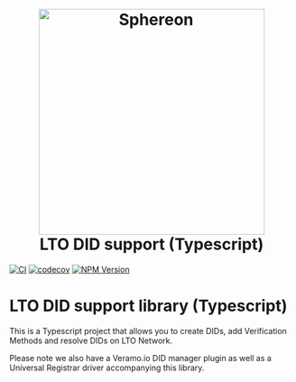 <h1 align="center">
  <br>
  <a href="https://www.sphereon.com"><img src="https://sphereon.com/content/themes/sphereon/assets/img/logo.svg" alt="Sphereon" width="400"></a>
  <br>LTO DID support (Typescript) 
  <br>
</h1>

[![CI](https://github.com/Sphereon-Opensource/lto-did-ts/actions/workflows/main.yml/badge.svg)](https://github.com/Sphereon-Opensource/did-uni-client/actions/workflows/main.yml)  [![codecov](https://codecov.io/gh/Sphereon-Opensource/did-uni-client/branch/develop/graph/badge.svg?token=9P1JGUYA35)](https://codecov.io/gh/Sphereon-Opensource/lto-did-ts) [![NPM Version](https://img.shields.io/npm/v/@sphereon/lto-did-ts.svg)](https://npm.im/@sphereon/lto-did-ts)


# LTO DID support library (Typescript)

This is a Typescript project that allows you to create DIDs, add Verification Methods and resolve DIDs on LTO Network.

Please note we also have a Veramo.io DID manager plugin as well as a Universal Registrar driver accompanying this library.
